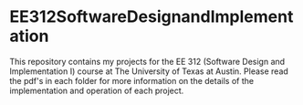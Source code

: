 # EE312SoftwareDesignandImplementation
This repository contains my projects for the EE 312 (Software Design and Implementation I) course at The University of Texas at 
Austin.  Please read the pdf's in each folder for more information on the details of the implementation and operation of each 
project.
